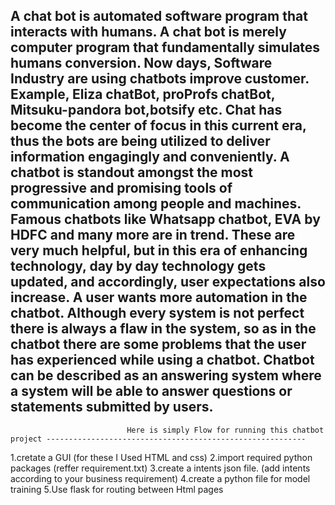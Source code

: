  A chat bot is automated software program that interacts with humans. A chat bot is merely computer program that fundamentally simulates humans conversion.
 Now days, Software Industry are using chatbots improve customer. Example, Eliza chatBot, proProfs chatBot, Mitsuku-pandora bot,botsify etc.
         Chat has become the center of focus in this current era, thus the bots are being utilized to deliver  information  engagingly  and conveniently.
 A chatbot is standout amongst the most progressive and promising tools of communication among people and machines. Famous chatbots like Whatsapp chatbot, EVA by HDFC and many more are in trend.
 These are very much helpful, but in this era of enhancing technology, day by day technology gets updated, and accordingly, user expectations also increase.
 A user wants more automation in the chatbot. Although every system is not perfect there is always a flaw in the system, so as in the chatbot there are some
 problems that the user has experienced while using a chatbot. Chatbot can be described as an answering system where a system will be able to answer questions
 or statements submitted by users.
 
----------------------------

                              Here is simply Flow for running this chatbot project ----------------------------------------------------------

1.cretate a GUI (for these I Used HTML and css)
2.import required python packages (reffer requirement.txt)
3.create a intents json file. (add intents according to your business requirement)
4.create a python file for model training
5.Use flask for routing between Html pages
